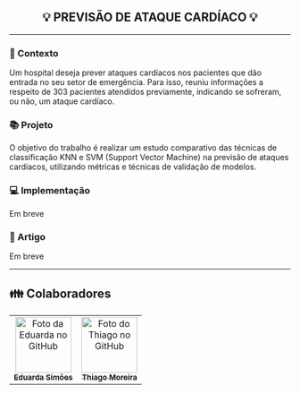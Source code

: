 <h2 align="center">
  <strong> 💡 PREVISÃO DE ATAQUE CARDÍACO 💡 </strong>
</h2>

_________

### 📌 Contexto

Um hospital deseja prever ataques cardíacos nos pacientes que dão entrada no seu setor de emergência. Para isso, reuniu informações a respeito de 303 pacientes atendidos previamente, indicando se sofreram, ou não, um ataque cardíaco.

### 📚 Projeto

O objetivo do trabalho é realizar um estudo comparativo das técnicas de classificação KNN e SVM (Support Vector Machine) na previsão de ataques cardíacos, utilizando métricas e técnicas de validação de modelos.

### :computer: Implementação

Em breve

### 📰 Artigo

Em breve
_________

## 👪 Colaboradores<br>
<table>
  <tr>
    <td align="center">
      <a href="https://github.com/eduardarsimoes">
        <img src="https://avatars3.githubusercontent.com/u/49563897" width="100px;" alt="Foto da Eduarda no GitHub"/><br>
        <sub>
          <b>Eduarda Simões</b>
        </sub>
      </a><br>
    </td>
    <td align="center">
      <a href="https://github.com/thiagomr8">
        <img src="https://avatars.githubusercontent.com/u/39631037?s=400&u=19c05488af1ea7751b4961c790ec3163fed5eca2&v=4" width="100px;" alt="Foto do Thiago no GitHub"/><br>
        <sub>
          <b>Thiago Moreira</b>
        </sub>
      </a><br>
    </td>
  </tr>
</table>

